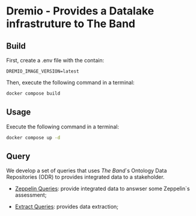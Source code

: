 # Dremio - Provides a Datalake infrastruture to The Band

## Build

First, create a .env file with the contain: 

```
DREMIO_IMAGE_VERSION=latest
```

Then, execute the following command in a terminal:

```bash
docker compose build
```

## Usage

Execute the following command in a terminal:

```bash
docker compose up -d 
```

## Query

We develop a set of queries that uses *The Band*`s Ontology Data Repositories (ODR) to provides integrated data to a stakeholder.

* [Zeppelin Queries](./zeppelin_queries.md): provide integrated data to answser some Zeppelìn`s assessment;

* [Extract Queries](): provides data extraction;

